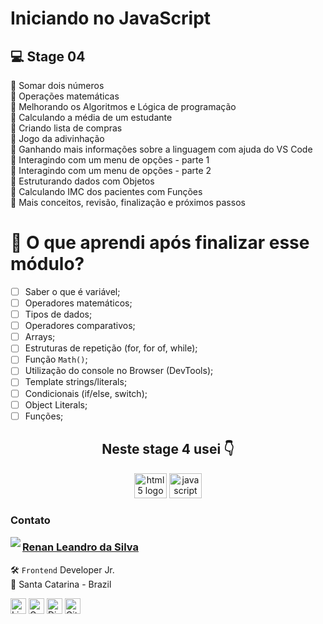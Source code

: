 # Iniciando no JavaScript

## 💻 Stage 04

🚀 Somar dois números </br>
🚀 Operações matemáticas </br>
🚀 Melhorando os Algoritmos e Lógica de programação </br>
🚀 Calculando a média de um estudante </br>
🚀 Criando lista de compras </br>
🚀 Jogo da adivinhação </br>
🚀 Ganhando mais informações sobre a linguagem com ajuda do VS Code </br>
🚀 Interagindo com um menu de opções - parte 1 </br>
🚀 Interagindo com um menu de opções - parte 2 </br>
🚀 Estruturando dados com Objetos </br>
🚀 Calculando IMC dos pacientes com Funções </br>
🚀 Mais conceitos, revisão, finalização e próximos passos

# 🤔 O que aprendi após finalizar esse módulo?

- [ ] Saber o que é variável;
- [ ] Operadores matemáticos;
- [ ] Tipos de dados;
- [ ] Operadores comparativos;
- [ ] Arrays;
- [ ] Estruturas de repetição (for, for of, while);
- [ ] Função `Math()`;
- [ ] Utilização do console no Browser (DevTools);
- [ ] Template strings/literals;
- [ ] Condicionais (if/else, switch);
- [ ] Object Literals;
- [ ] Funções;

<h2 align="center"> Neste stage 4 usei 👇</h2>

<div align="center">

  <img src="https://cdn.jsdelivr.net/gh/devicons/devicon/icons/html5/html5-original.svg" height="40" width="52" alt="html5 logo"  />
  <img src="https://cdn.jsdelivr.net/gh/devicons/devicon/icons/javascript/javascript-original.svg" height="40" width="52" alt="javascript logo"  />
 
</div>

### Contato

<img align="left" src="https://www.github.com/renyzeraa.png?size=150">

### [**Renan Leandro da Silva**](https://github.com/renyzeraa)

🛠 `Frontend` Developer Jr. <br>
📍 Santa Catarina - Brazil

<a href="https://www.linkedin.com/in/renyzeraa" target="_blank"><img src="https://img.shields.io/badge/LinkedIn-0077B5?style=flat&logo=linkedin&logoColor=white" alt="LinkedIn Badge" height="25"></a>&nbsp;<a href="mailto:renansilvaytb@gmail.com" target="_blank"><img src="https://img.shields.io/badge/Gmail-D14836?style=flat&logo=gmail&logoColor=white" alt="Gmail Badge" height="25"></a>&nbsp;<a href="#"><img src="https://img.shields.io/badge/Discord-%237289DA.svg?logo=discord&logoColor=white" title="renan_s#7826" alt="Discord Badge" height="25"></a>&nbsp;<a href="https://www.github.com/renyzeraa" target="_blank"><img src="https://img.shields.io/badge/GitHub-100000?style=flat&logo=github&logoColor=white" alt="GitHub Badge" height="25"></a>&nbsp;

<br clear="left"/>
